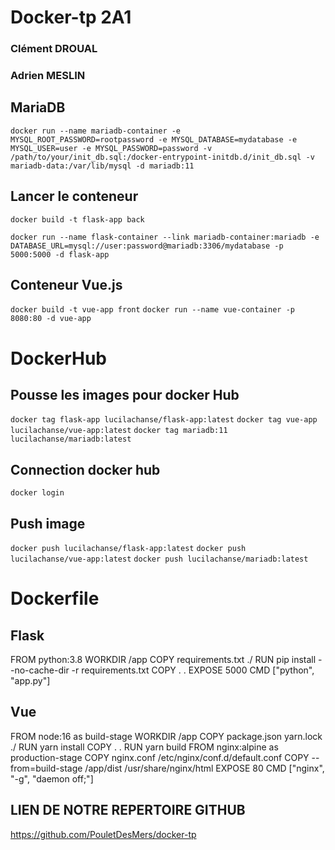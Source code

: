 # Docker-tp 2A1

### Clément DROUAL
### Adrien MESLIN


## MariaDB

`docker run --name mariadb-container -e MYSQL_ROOT_PASSWORD=rootpassword -e MYSQL_DATABASE=mydatabase -e MYSQL_USER=user -e MYSQL_PASSWORD=password -v /path/to/your/init_db.sql:/docker-entrypoint-initdb.d/init_db.sql -v mariadb-data:/var/lib/mysql -d mariadb:11
`

## Lancer le conteneur
`docker build -t flask-app back`

`docker run --name flask-container --link mariadb-container:mariadb -e DATABASE_URL=mysql://user:password@mariadb:3306/mydatabase -p 5000:5000 -d flask-app`


## Conteneur Vue.js
`docker build -t vue-app front`
`docker run --name vue-container -p 8080:80 -d vue-app`

# DockerHub

## Pousse les images pour docker Hub
`docker tag flask-app lucilachanse/flask-app:latest`
`docker tag vue-app lucilachanse/vue-app:latest`
`docker tag mariadb:11 lucilachanse/mariadb:latest`

## Connection docker hub
`docker login`


## Push image
`docker push lucilachanse/flask-app:latest`
`docker push lucilachanse/vue-app:latest`
`docker push lucilachanse/mariadb:latest`

# Dockerfile

## Flask
FROM python:3.8
WORKDIR /app
COPY requirements.txt ./
RUN pip install --no-cache-dir -r requirements.txt
COPY . .
EXPOSE 5000
CMD ["python", "app.py"]

## Vue
FROM node:16 as build-stage
WORKDIR /app
COPY package.json yarn.lock ./
RUN yarn install
COPY . .
RUN yarn build
FROM nginx:alpine as production-stage
COPY nginx.conf /etc/nginx/conf.d/default.conf
COPY --from=build-stage /app/dist /usr/share/nginx/html
EXPOSE 80
CMD ["nginx", "-g", "daemon off;"]

## LIEN DE NOTRE REPERTOIRE GITHUB
https://github.com/PouletDesMers/docker-tp 